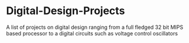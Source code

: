 # Digital-Design-Projects
A list of projects on digital design ranging from a full fledged 32 bit MIPS based processor to a digital circuits such as voltage control oscillators
